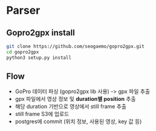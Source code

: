 # Parser

## Gopro2gpx install

```bash
git clone https://github.com/seogaemo/gopro2gpx.git
cd gopro2gpx
python3 setup.py install
```

## Flow

- GoPro 데이터 파싱 (gopro2gpx lib 사용) -> gpx 파일 추출
- gpx 파일에서 영상 정보 및 **duration별 position** 추출
- 해당 duration 기반으로 영상에서 still frame 추출
- still frame S3에 업로드
- postgres에 commit (위치 정보, 사용된 영상, key 값 등)
